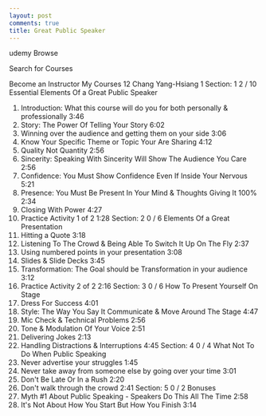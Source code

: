 ```yaml
---
layout: post
comments: true
title: Great Public Speaker
---
```


udemy
Browse

Search for Courses

Become an Instructor
My Courses
12
Chang Yang-Hsiang 1
Section: 1
2 / 10
Essential Elements Of a Great Public Speaker
1. Introduction: What this course will do you for both personally & professionally
3:46
2. Story: The Power Of Telling Your Story
6:02
3. Winning over the audience and getting them on your side
3:06
4. Know Your Specific Theme or Topic Your Are Sharing
4:12
5. Quality Not Quantity
2:56
6. Sincerity: Speaking With Sincerity Will Show The Audience You Care
2:56
7. Confidence: You Must Show Confidence Even If Inside Your Nervous
5:21
8. Presence: You Must Be Present In Your Mind & Thoughts Giving It 100%
2:34
9. Closing With Power
4:27
10. Practice Activity 1 of 2
1:28
Section: 2
0 / 6
Elements Of a Great Presentation
11. Hitting a Quote
3:18
12. Listening To The Crowd & Being Able To Switch It Up On The Fly
2:37
13. Using numbered points in your presentation
3:08
14. Slides & Slide Decks
3:45
15. Transformation: The Goal should be Transformation in your audience
3:12
16. Practice Activity 2 of 2
2:16
Section: 3
0 / 6
How To Present Yourself On Stage
17. Dress For Success
4:01
18. Style: The Way You Say It Communicate & Move Around The Stage
4:47
19. Mic Check & Technical Problems
2:56
20. Tone & Modulation Of Your Voice
2:51
21. Delivering Jokes
2:13
22. Handling Distractions & Interruptions
4:45
Section: 4
0 / 4
What Not To Do When Public Speaking
23. Never advertise your struggles
1:45
24. Never take away from someone else by going over your time
3:01
25. Don't Be Late Or In a Rush
2:20
26. Don't walk through the crowd
2:41
Section: 5
0 / 2
Bonuses
27. Myth #1 About Public Speaking - Speakers Do This All The Time
2:58
28. It's Not About How You Start But How You Finish
3:14

